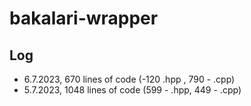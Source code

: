 # bakalari-wrapper

## Log

- 6.7.2023, 670 lines of code (-120 .hpp , 790 - .cpp)
- 5.7.2023, 1048 lines of code (599 - .hpp, 449 - .cpp)
